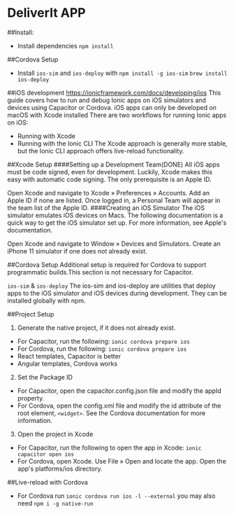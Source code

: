 # DeliverIt APP

##Install:

- Install dependencies
`npm install`

##Cordova Setup
- Install `ios-sim` and `ios-deploy` with 
    `npm install -g ios-sim`
    `brew install ios-deploy` 


##iOS development
https://ionicframework.com/docs/developing/ios
This guide covers how to run and debug Ionic apps on iOS simulators and devices using Capacitor or Cordova. iOS apps can only be developed on macOS with Xcode installed
There are two workflows for running Ionic apps on iOS:

- Running with Xcode
- Running with the Ionic CLI
The Xcode approach is generally more stable, but the Ionic CLI approach offers live-reload functionality.

##Xcode Setup
####Setting up a Development Team(DONE)
All iOS apps must be code signed, even for development. Luckily, Xcode makes this easy with automatic code signing. The only prerequisite is an Apple ID.

Open Xcode and navigate to Xcode » Preferences » Accounts. Add an Apple ID if none are listed. Once logged in, a Personal Team will appear in the team list of the Apple ID.
####Creating an iOS Simulator
The iOS simulator emulates iOS devices on Macs. The following documentation is a quick way to get the iOS simulator set up. For more information, see Apple's documentation.

Open Xcode and navigate to Window » Devices and Simulators. Create an iPhone 11 simulator if one does not already exist.


##Cordova Setup
Additional setup is required for Cordova to support programmatic builds.This section is not necessary for Capacitor.

`ios-sim` & `ios-deploy`
The ios-sim and ios-deploy are utilities that deploy apps to the iOS simulator and iOS devices during development. They can be installed globally with npm.


##Project Setup

1. Generate the native project, if it does not already exist.
- For Capacitor, run the following: `ionic cordova prepare ios`
- For Cordova, run the following: `ionic cordova prepare ios`
- React templates, Capacitor is better
- Angular templates, Cordova works


2. Set the Package ID
- For Capacitor, open the capacitor.config.json file and modify the appId property.
- For Cordova, open the config.xml file and modify the id attribute of the root element, `<widget>`. See the Cordova documentation for more information.

3. Open the project in Xcode
- For Capacitor, run the following to open the app in Xcode:
`ionic capacitor open ios`
- For Cordova, open Xcode. Use File » Open and locate the app. Open the app's platforms/ios directory.


##Live-reload with Cordova

- For Cordova run `ionic cordova run ios -l --external` you may also need `npm i -g native-run`

